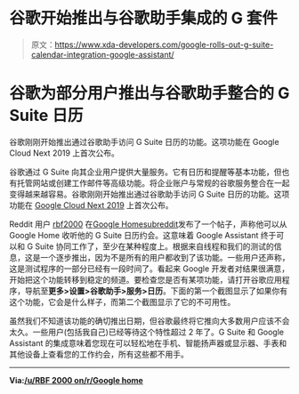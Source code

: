# 谷歌开始推出与谷歌助手集成的 G 套件

> 原文：<https://www.xda-developers.com/google-rolls-out-g-suite-calendar-integration-google-assistant/>

# 谷歌为部分用户推出与谷歌助手整合的 G Suite 日历

谷歌刚刚开始推出通过谷歌助手访问 G Suite 日历的功能。这项功能在 Google Cloud Next 2019 上首次公布。

谷歌通过 G Suite 向其企业用户提供大量服务。它有日历和提醒等基本功能，但也有托管网站或创建工作邮件等高级功能。将企业账户与常规的谷歌服务整合在一起变得越来越容易。谷歌刚刚开始推出通过谷歌助手访问 G Suite 日历的功能。这项功能在 [Google Cloud Next 2019](https://www.xda-developers.com/google-cloud-next-2019-announcements/) 上首次公布。

Reddit 用户 [rbf2000](https://www.reddit.com/user/rbf2000) 在[Google Home](https://www.reddit.com/r/googlehome/comments/cgidoa/g_suite_calendar_finally_working_on_google_home/)[subreddit](https://www.reddit.com/r/googlehome/)发布了一个帖子，声称他可以从 Google Home 收听他的 G Suite 日历约会。这意味着 Google Assistant 终于可以和 G Suite 协同工作了，至少在某种程度上。根据来自线程和我们的测试的信息，这是一个逐步推出，因为不是所有的用户都收到了该功能。一些用户还声称，这是测试程序的一部分已经有一段时间了。看起来 Google 开发者对结果很满意，开始把这个功能转移到稳定的频道。要检查您是否有某项功能，请打开谷歌应用程序，导航至**更多>设置>谷歌助手>服务>日历**。下面的第一个截图显示了如果你有这个功能，它会是什么样子，而第二个截图显示了它的不可用性。

虽然我们不知道该功能的确切推出日期，但谷歌最终将它推向大多数用户应该不会太久。一些用户(包括我自己)已经等待这个特性超过 2 年了。G Suite 和 Google Assistant 的集成意味着您现在可以轻松地在手机、智能扬声器或显示器、手表和其他设备上查看您的工作约会，所有这些都不用手。

* * *

**Via:[/u/RBF 2000 on/r/Google home](https://www.reddit.com/r/googlehome/comments/cgidoa/g_suite_calendar_finally_working_on_google_home/)**